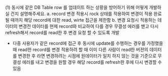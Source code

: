 (1) 동시에 같은 DB Table row 를 업데이트 하는 상황을 방어하기 위해 어떻게 개발하실 건지 설명해주세요.
a. record 변경 적용시 rock 상태를 적용하여 변경이 적용 완료될 때까지 해당 record에 대한 read, wirte 접근을 제한함
b. 변경 요청시 적용하는 데이터의 변경전 데이터를 현제 record와 비교하여 다를 경우 무결성 에러를 밷고 다시 refresh해서 record를 read한 후 
변경 요청 할 수 있도록 개발
- 다중 사용자가 같은 record에 접근 후 동시에 update를 수행하는 경우를 가정했을 때 read한 record를 변경 적용하려 할 때
이미 다른 사람이 read한 버젼의 데이터를 변경한 후 라면 변경하려는 시점에 원데이터가 일치 하지 않는 것을 기준으로 무결성 에러를 내고
변경을 원할 경우 해당 record를 refresh한 후에 다시 변경할 수 있음
